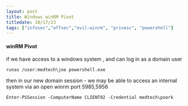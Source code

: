 ```yaml
---
layout: post
title: Windows winRM Pivot
titledate: 10/17/23
tags: ["infosec","offsec","evil-winrm", "privesc", "powershell"]
---
```


#### winRM Pivot

if we have access to a windows system , and can log in as a domain user 

    runas /user:medtech\joe powershell.exe

then in our new domain session - we may be able to access an internal system via an open winrm port 5985,5956

    Enter-PSSession -ComputerName CLIENT02 -Credential medtech\poork